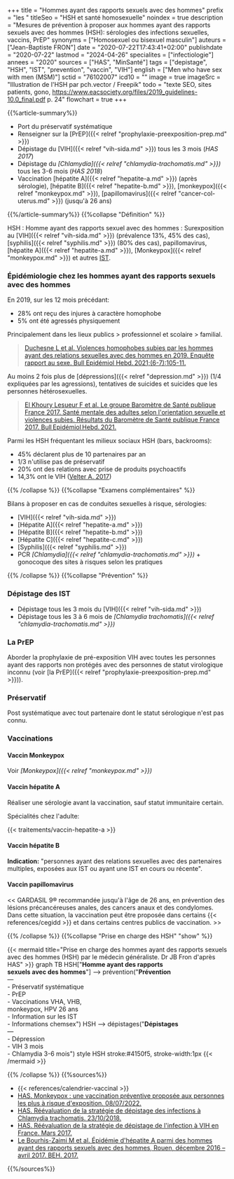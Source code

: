 +++
title = "Hommes ayant des rapports sexuels avec des hommes"
prefix = "les "
titleSeo = "HSH et santé homosexuelle"
noindex = true
description = "Mesures de prévention à proposer aux hommes ayant des rapports sexuels avec des hommes (HSH): sérologies des infections sexuelles, vaccins, PrEP"
synonyms = ["Homosexuel ou bisexuel masculin"]
auteurs = ["Jean-Baptiste FRON"]
date = "2020-07-22T17:43:41+02:00"
publishdate = "2020-07-22"
lastmod = "2024-04-26"
specialites = ["infectiologie"]
annees = "2020"
sources = ["HAS", "MinSanté"]
tags = ["depistage", "HSH", "IST", "prevention", "vaccin", "VIH"]
english = ["Men who have sex with men (MSM)"]
sctid = "76102007"
icd10 = ""
image = true
imageSrc = "Illustration de l'HSH par pch.vector / Freepik"
todo = "texte SEO, sites patients, gono, https://www.eacsociety.org/files/2019_guidelines-10.0_final.pdf p. 24"
flowchart = true
+++

{{%article-summary%}}

- Port du préservatif systématique
- Renseigner sur la [PrEP]({{< relref "prophylaxie-preexposition-prep.md" >}})
- Dépistage du [VIH]({{< relref "vih-sida.md" >}}) tous les 3 mois (*HAS 2017*)
- Dépistage du *[Chlamydia]({{< relref "chlamydia-trachomatis.md" >}})* tous les 3-6 mois (*HAS 2018*)
- Vaccination [hépatite A]({{< relref "hepatite-a.md" >}}) (après sérologie), [hépatite B]({{< relref "hepatite-b.md" >}}), [monkeypox]({{< relref "monkeypox.md" >}}), [papillomavirus]({{< relref "cancer-col-uterus.md" >}}) (jusqu'à 26 ans)

{{%/article-summary%}}
{{%collapse "Définition" %}}

HSH
: Homme ayant des rapports sexuel avec des hommes
: Surexposition au [VIH]({{< relref "vih-sida.md" >}}) (prévalence 13%, 45% des cas), [syphilis]({{< relref "syphilis.md" >}}) (80% des cas), papillomavirus, [hépatite A]({{< relref "hepatite-a.md" >}}), [Monkeypox]({{< relref "monkeypox.md" >}}) et autres [IST](/tags/ist/).

### Épidémiologie chez les hommes ayant des rapports sexuels avec des hommes

En 2019, sur les 12 mois précédant:

- 28% ont reçu des injures à caractère homophobe
- 5% ont été agressés physiquement

Principalement dans les lieux publics > professionnel et scolaire > familial.

> [Duchesne L et al. Violences homophobes subies par les hommes ayant des relations sexuelles avec des hommes en 2019. Enquête rapport au sexe. Bull Epidémiol Hebd. 2021;(6-7):105-11.](http://beh.santepubliquefrance.fr/beh/2021/6-7/2021_6-7_2.html)

Au moins 2 fois plus de [dépressions]({{< relref "depression.md" >}}) (1/4 expliquées par les agressions), tentatives de suicides et suicides que les personnes hétérosexuelles.

> [El Khoury Lesueur F et al. Le groupe Baromètre de Santé publique France 2017. Santé mentale des adultes selon l'orientation sexuelle et violences subies. Résultats du Baromètre de Santé publique France 2017. Bull Epidémiol Hebd. 2021.](http://beh.santepubliquefrance.fr/beh/2021/6-7/2021_6-7_1.html)

Parmi les HSH fréquentant les milieux sociaux HSH (bars, backrooms):

- 45% déclarent plus de 10 partenaires par an
- 1/3 n'utilise pas de préservatif
- 20% ont des relations avec prise de produits psychoactifs
- 14,3% ont le VIH ([Velter A. 2017](http://beh.santepubliquefrance.fr/beh/2017/18/2017_18_1.html))

{{% /collapse %}}
{{%collapse "Examens complémentaires" %}}

Bilans à proposer en cas de conduites sexuelles à risque, sérologies:

- [VIH]({{< relref "vih-sida.md" >}})
- [Hépatite A]({{< relref "hepatite-a.md" >}})
- [Hépatite B]({{< relref "hepatite-b.md" >}})
- [Hépatite C]({{< relref "hepatite-c.md" >}})
- [Syphilis]({{< relref "syphilis.md" >}})
- PCR *[Chlamydia]({{< relref "chlamydia-trachomatis.md" >}})* + gonocoque des sites à risques selon les pratiques

{{% /collapse %}}
{{%collapse "Prévention" %}}

### Dépistage des IST

- Dépistage tous les 3 mois du [VIH]({{< relref "vih-sida.md" >}})
- Dépistage tous les 3 à 6 mois de *[Chlamydia trachomatis]({{< relref "chlamydia-trachomatis.md" >}})*

### La PrEP

Aborder la prophylaxie de pré-exposition VIH avec toutes les personnes ayant des rapports non protégés avec des personnes de statut virologique inconnu (voir [la PrEP]({{< relref "prophylaxie-preexposition-prep.md" >}})).

### Préservatif

Post systématique avec tout partenaire dont le statut sérologique n'est pas connu.

### Vaccinations

#### Vaccin Monkeypox

Voir *[Monkeypox]({{< relref "monkeypox.md" >}})*

#### Vaccin hépatite A

Réaliser une sérologie avant la vaccination, sauf statut immunitaire certain.

Spécialités chez l'adulte:

{{< traitements/vaccin-hepatite-a >}}

#### Vaccin hépatite B

**Indication:** "personnes ayant des relations sexuelles avec des partenaires multiples, exposées aux IST ou ayant une IST en cours ou récente".

#### Vaccin papillomavirus

<< GARDASIL 9® recommandée jusqu'à l'âge de 26 ans, en prévention des lésions précancéreuses anales, des cancers anaux et des condylomes. Dans cette situation, la vaccination peut être proposée dans certains {{< references/cegidd >}} et dans certains centres publics de vaccination. >>

{{% /collapse %}}
{{%collapse "Prise en charge des HSH" "show" %}}

{{< mermaid title="Prise en charge des hommes ayant des rapports sexuels avec des hommes (HSH) par le médecin généraliste. Dr JB Fron d'après HAS" >}}
graph TB
  HSH["<b>Homme ayant des rapports<br>sexuels avec des hommes</b>"] --> prévention("<b>Prévention</b><br>—<br>- Préservatif systématique<br>- PrEP<br>- Vaccinations VHA, VHB,<br>monkeypox, HPV 26 ans<br>- Information sur les IST<br>- Informations chemsex")
  HSH --> dépistages("<b>Dépistages</b><br>—<br>- Dépression<br>- VIH 3 mois<br>- Chlamydia 3-6 mois")
  style HSH stroke:#4150f5, stroke-width:1px
{{< /mermaid >}}

{{% /collapse %}}
{{%sources%}}

- {{< references/calendrier-vaccinal >}}
- [HAS. Monkeypox : une vaccination préventive proposée aux personnes les plus à risque d'exposition. 08/07/2022.](https://www.has-sante.fr/jcms/p_3351443/fr/monkeypox-une-vaccination-preventive-proposee-aux-personnes-les-plus-a-risque-d-exposition)
- [HAS. Réévaluation de la stratégie de dépistage des infections à Chlamydia trachomatis. 23/10/2018.](https://www.has-sante.fr/jcms/c_2879401/fr/reevaluation-de-la-strategie-de-depistage-des-infections-a-chlamydia-trachomatis)
- [HAS. Réévaluation de la stratégie de dépistage de l'infection à VIH en France. Mars 2017.](https://www.has-sante.fr/jcms/c_2024411/fr/reevaluation-de-la-strategie-de-depistage-de-l-infection-a-vih-en-france)
- [Le Bourhis-Zaimi M et al. Épidémie d'hépatite A parmi des hommes ayant des rapports sexuels avec des hommes, Rouen, décembre 2016 – avril 2017. BEH. 2017.](http://beh.santepubliquefrance.fr/beh/2017/18/2017_18_2.html)

{{%/sources%}}
